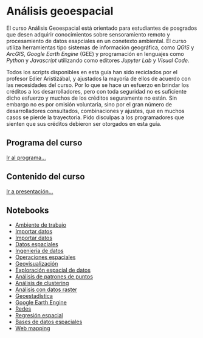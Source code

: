 # Análisis geoespacial

El curso Análisis Geoespacial está orientado para estudiantes de posgrados que desen adquirir conocimientos sobre sensoramiento remoto y procesamiento de datos esapciales en un conetexto ambiental. El curso utiliza herramientas tipo sistemas de información geográfica, como *QGIS* y *ArcGIS*, *Google Earth Engine* (GEE) y programación en lenguajes como *Python* y *Javascript* utilizando como editores *Jupyter Lab* y *Visual Code*. 

Todos los scripts disponibles en esta guía han sido reciclados por el profesor Edier Aristizábal, y ajustados la mayoría de ellos de acuerdo con las necesidades del curso. Por lo que se hace un esfuerzo en brindar los créditos a los desarrolladores, pero con toda seguridad no es suficiente dicho esfuerzo y muchos de los créditos seguramente no están. Sin embargo no es por omisión voluntaria, sino por el gran número de desarrolladores consultados, combinaciones y ajustes, que en muchos casos se pierde la trayectoria. Pido disculpas a los programadores que sienten que sus créditos debieron ser otorgados en esta guía.


## Programa del curso
[Ir al programa...](/Programa_AnalisisGeoespacial.pdf)

## Contenido del curso
[Ir a presentación...](AnalisisGeoespacial/html/AnalisisGeoespacial.html)

## Notebooks
* [Ambiente de trabajo](/Notebooks/00_ComputationalEnvironment.ipynb)
* [Importar datos](/Notebooks/01_DownloadData_Raster)
* [Importar datos](/Notebooks/02_DownloadData_Vector.ipynb) 
* [Datos espaciales](/Notebooks/03_GeospatialData.ipynb) 
* [Ingeniería de datos](/Notebooks/04_DataEngineering.ipynb) 
* [Operaciones espaciales](/Notebooks/05_SpatialOperation.ipynb) 
* [Geovisualización](/Notebooks/06_Geovisualization.ipynb) 
* [Exploración espacial de datos](/Notebooks/07_ESDA.ipynb) 
* [Análisis de patrones de puntos](/Notebooks/08_PointPatternAnalysis.ipynb) 
* [Análisis de clustering](/Notebooks/09_Clustering.ipynb) 
* [Análisis con datos raster](/Notebooks/10_Raster.ipynb) 
* [Geoestadística](/Notebooks/11_Geostatistic.ipynb) 
* [Google Earth Engine](/Notebooks/12_GEE.ipynb) 
* [Redes](/Notebooks/13_Network.ipynb) 
* [Regresión espacial](/Notebooks/14_SpatialRegression.ipynb) 
* [Bases de datos espaciales](/Notebooks/15_SGDB.ipynb) 
* [Web mapping](/Notebooks/16_WebMapping.ipynb) 

